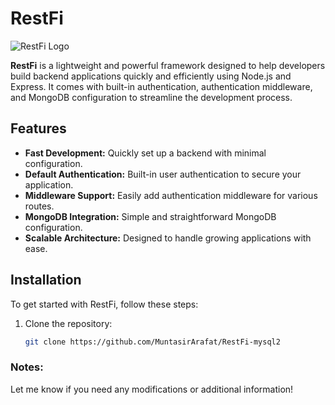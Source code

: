 # RestFi

![RestFi Logo](path/to/logo.png) <!-- Update with your logo's path -->

**RestFi** is a lightweight and powerful framework designed to help developers build backend applications quickly and efficiently using Node.js and Express. It comes with built-in authentication, authentication middleware, and MongoDB configuration to streamline the development process.

## Features

- **Fast Development:** Quickly set up a backend with minimal configuration.
- **Default Authentication:** Built-in user authentication to secure your application.
- **Middleware Support:** Easily add authentication middleware for various routes.
- **MongoDB Integration:** Simple and straightforward MongoDB configuration.
- **Scalable Architecture:** Designed to handle growing applications with ease.

## Installation

To get started with RestFi, follow these steps:

1. Clone the repository:

   ```bash
   git clone https://github.com/MuntasirArafat/RestFi-mysql2
   ```

### Notes:

Let me know if you need any modifications or additional information!
